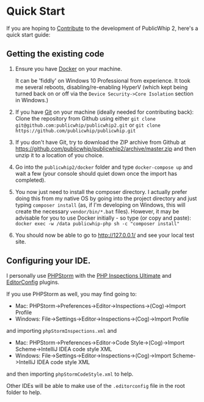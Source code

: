 # Quick Start

If you are hoping to [Contribute](CONTRIBUTING.md) to the development of PublicWhip 2, here's a quick start guide:

## Getting the existing code

1. Ensure you have [Docker](http://docker.com) on your machine.

   It can be 'fiddly' on Windows 10 Professional from experience. It took me several reboots, disabling/re-enabling
   HyperV (which kept being turned back on or off via the `Device Security->Core Isolation` section in Windows.)

2. If you have [Git](https://git-scm.com) on your machine (ideally needed for contributing back):
       Clone the repository from Github using
       either `git clone git@github.com:publicwhip/publicwhip2.git` or
       `git clone https://github.com/publicwhip/publicwhip.git`

3. If you don't have Git, try to download the ZIP archive from Github at
    https://github.com/publicwhip/publicwhip2/archive/master.zip and then unzip it to a location of you choice.
    
4. Go into the `publicwhip2/docker` folder and type `docker-compose up` and wait a few (your console should quiet
   down once the import has completed).
   
5. You now just need to install the composer directory. I actually prefer doing this from my native OS by going
   into the project directory and just typing `composer install` (as, if I'm developing on Windows, this will
   create the necessary `vendor/bin/*.bat` files). However, it may be advisable for you to use
   Docker initially - so type (or copy and paste): `docker exec -w /data publicwhip-php sh -c "composer install"`

6. You should now be able to go to http://127.0.0.1/ and see your local test site.

## Configuring your IDE.

I personally use [PHPStorm](https://www.jetbrains.com/phpstorm/) with the
[PHP Inspections Ultimate](https://kalessil.github.io/php-inspections-ultimate.html) and
[EditorConfig](https://plugins.jetbrains.com/plugin/7294-editorconfig) plugins.

If you use PHPStorm as well, you may find going to:
- Mac: PHPStorm->Preferences->Editor->Inspections->(Cog)->Import Profile
- Windows: File->Settings->Editor->Inspections->(Cog)->Import Profile

and importing `phpStormInspections.xml` and

- Mac: PHPStorm->Preferences->Editor->Code Style->(Cog)->Import Scheme->IntelliJ IDEA code style XML
- Windows: File->Settings->Editor->Inspections->(Cog)->Import Scheme->IntelliJ IDEA code style XML

and then importing `phpStormCodeStyle.xml` to help.

Other IDEs will be able to make use of the `.editorconfig` file in the root folder to help.

